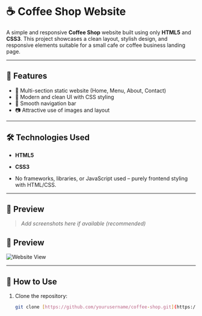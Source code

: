 # ☕ Coffee Shop Website

A simple and responsive **Coffee Shop** website built using only **HTML5** and **CSS3**. This project showcases a clean layout, stylish design, and responsive elements suitable for a small cafe or coffee business landing page.

---

## 📌 Features

- 📄 Multi-section static website (Home, Menu, About, Contact)
- 🎨 Modern and clean UI with CSS styling
- 🧭 Smooth navigation bar
- 📷 Attractive use of images and layout

---

## 🛠️ Technologies Used

- **HTML5**

- **CSS3**
- No frameworks, libraries, or JavaScript used – purely frontend styling with HTML/CSS.

---

## 📸 Preview

> _Add screenshots here if available (recommended)_
## 📸 Preview

![Website View](https://github.com/user-attachments/assets/7c1177a6-3d44-4c9b-a306-aa22eff0b2c4)


---

## 🚀 How to Use

1. Clone the repository:
   ```bash
   git clone [https://github.com/yourusername/coffee-shop.git](https://github.com/deepika1998kala/Coffe-Shop-Project.git)
